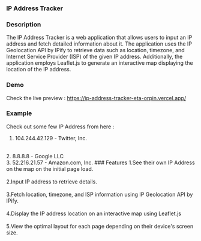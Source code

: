 ### IP Address Tracker

### Description
The IP Address Tracker is a web application that allows users to input an IP address and fetch detailed information about it. The application uses the IP Geolocation API by IPify to retrieve data such as location, timezone, and Internet Service Provider (ISP) of the given IP address. Additionally, the application employs Leaflet.js to generate an interactive map displaying the location of the IP address.

### Demo
Check the live preview : https://ip-address-tracker-eta-orpin.vercel.app/

### Example 
Check out some few IP Address from here :
1. 104.244.42.129 - Twitter, Inc.
<br>
2. 8.8.8.8 - Google LLC
<br>
3. 52.216.21.57 - Amazon.com, Inc.
### Features
1.See their own IP Address on the map on the initial page load.<br>
<br>
2.Input IP address to retrieve details.<br>
<br>
3.Fetch location, timezone, and ISP information using IP Geolocation API by IPify.<br>
<br>
4.Display the IP address location on an interactive map using Leaflet.js<br>
<br>
5.View the optimal layout for each page depending on their device's screen size.




